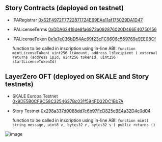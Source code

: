 ## Story Contracts (deployed on testnet)
- IPARegistrar [0x62F4972F7722871724E69EAe11af175029DA1D47](https://testnet.storyscan.xyz/address/0x62F4972F7722871724E69EAe11af175029DA1D47)
- IPALicenseTerms [0xDDA62418de8fa6873a092876020D466E40750156](https://testnet.storyscan.xyz/address/0xDDA62418de8fa6873a092876020D466E40750156)
- IPALicenseToken [0x1e7e036bD54Ac69f23cFC9606c569769e9EE08Cf](https://testnet.storyscan.xyz/address/0x1e7e036bD54Ac69f23cFC9606c569769e9EE08Cf)

  function to be called in inscription using in-line ABI:
  `function mintLicenseToken(
        uint256 ltAmount,
        address ltRecipient
  ) external returns (address ipId, uint256 tokenId, uint256 startLicenseTokenId)`

## LayerZero OFT (deployed on SKALE and Story testnets)
- SKALE Europa Testnet [0x9DE5B0CF9C58C3254637Bc031f594FD32DC1Bb7A](https://juicy-low-small-testnet.explorer.testnet.skalenodes.com/address/0x9DE5B0CF9C58C3254637Bc031f594FD32DC1Bb7A)
- Story Testnet [0x298a337d0088dd7c6b97FcD825cBE4a32D4c0d04](https://testnet.storyscan.xyz/address/0x298a337d0088dd7c6b97FcD825cBE4a32D4c0d04)

  function to be called in inscription using in-line ABI:
  `function mint(
      string message,
      uint8 v,
      bytes32 r,
      bytes32 s
  ) public returns ()`


![image](https://github.com/user-attachments/assets/08da1668-9a51-45d4-aaff-30c67cb3e70f)
